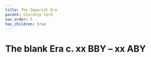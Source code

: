 ```yaml
---
title: The Imperial Era
parent: Starship Yard
nav_order: 5
has_children: true
---
```


# The blank Era c. xx BBY – xx ABY